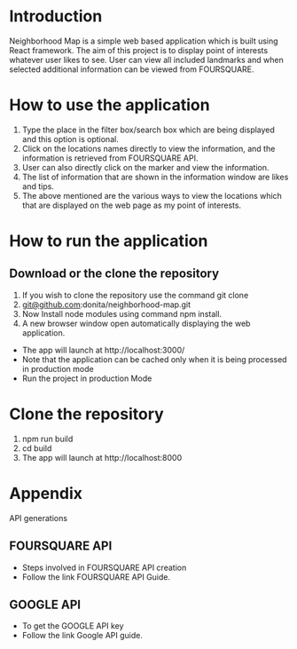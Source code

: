 # Introduction

Neighborhood Map is a simple web based application which is built using React framework.
The aim of this project is to display point of interests whatever user likes to see.
User can view all included landmarks and when selected additional information can be viewed from FOURSQUARE.

# How to use the application

1. Type the place in the filter box/search box which are being displayed and this option is optional.
2. Click on the locations names directly to view the information, and the information is retrieved from FOURSQUARE API.
3. User can also directly click on the marker and view the information.
4. The list of information that are shown in the information window are likes and tips.
4. The above mentioned are the various ways to view the locations which that are displayed on the web page as my point of interests.

# How to run the application

## Download or the clone the repository
1. If you wish to clone the repository use the command git clone 
2. git@github.com:donita/neighborhood-map.git
3. Now Install node modules using command npm install.
4. A new browser window open automatically displaying the web application.
 - The app will launch at http://localhost:3000/
 - Note that the application can be cached only when it is being processed in   production mode
 - Run the project in production Mode

# Clone the repository
1. npm run build
2. cd build
3. The app will launch at http://localhost:8000

# Appendix

API generations

## FOURSQUARE API

- Steps involved in FOURSQUARE API creation
- Follow the link FOURSQUARE API Guide.
## GOOGLE API

- To get the GOOGLE API key
- Follow the link Google API guide.

